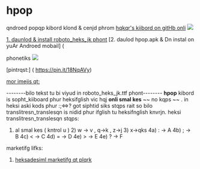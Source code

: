 # hpop
qndroed popqp kibord klond &amp; cenjd phrom 
[hqkqr's kiibord on gitHb onli](https://github.com/klausw/hackerskeyboard)
![](https://i.pinimg.com/originals/e8/e8/c8/e8e8c80df0952ad32725b24fdbaff83b.gif)

[1. daunlod & install roboto_heks_jk phont]( https://github.com/Font77/hpop/tree/master/app/src/main/res/font )
[2. daulod hpop.apk & Dn instal on yuAr Androed mobail] (

phonetiks
![](https://i.pinimg.com/originals/60/58/4c/60584c782e503836de8e6ad6a88da824.gif)

[pintrqst:] ( https://pin.it/18NqAVy)

[mor imejis qt:](https://pin.it/1ztSTHM)

--------bilo tekst tu bi viyud in roboto_heks_jk.ttf phont--------
**hpop** kibord is sopht_kiiboard phur heksifglish vic hqj **onli smal kes**  ~~ no kqps ~~ .
in heksi aski kods phur :;&lt;=&gt;? got siphtid siks stqps rait
so bilo translitresn_translesqn is nidid phur 
ifglish tu heksifnglish knvrjn.
heksi translitresn_translesqn stqps:
1) al smal kes ( kntrol u ) 2) w -> v , q->k , z->j 3) x->qks 
4a) : -> A 4b) ; -> B 4c) < -> C 4d) = -> D 4e) > -> E 4e) ? -> F

marketifg lifks:
1. [heksadesiml marketifg qt plqrk](https://www.plurk.com/heksadesiml)